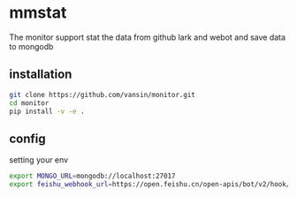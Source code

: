 # mmstat

The monitor support stat the data from github lark and webot and save data to mongodb

## installation

```bash
git clone https://github.com/vansin/monitor.git
cd monitor
pip install -v -e .
```

## config

setting your env

```bash
export MONGO_URL=mongodb://localhost:27017
export feishu_webhook_url=https://open.feishu.cn/open-apis/bot/v2/hook/xxxxxx
```
